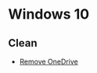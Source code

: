 # Windows 10

## Clean

* [Remove OneDrive](https://techjourney.net/disable-or-uninstall-onedrive-completely-in-windows-10/)
